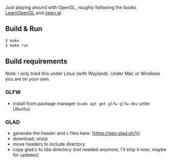 Just playing around with OpenGL, roughly following the books [LearnOpenGL](https://learnopengl.com) and [open.gl]().

## Build & Run

```sh
$ make
$ make run
```

## Build requirements

Note: I only tried this under Linux (with Wayland). Under Mac or Windows you are on your own.

### GLFW

- install from package manager (`sudo apt get glfw glfw-dev` unter Ubuntu)

### GLAD

- generate the header and c files here: [https://gen.glad.sh/]()
- download; unzip
- move headers to include directory
- copy glad.c to libs directory (not needed anymore, I'll ship it now; maybe for updates)
